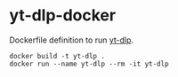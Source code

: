 # yt-dlp-docker

Dockerfile definition to run [yt-dlp](https://github.com/yt-dlp/yt-dlp).

```shell
docker build -t yt-dlp .
docker run --name yt-dlp --rm -it yt-dlp
```

